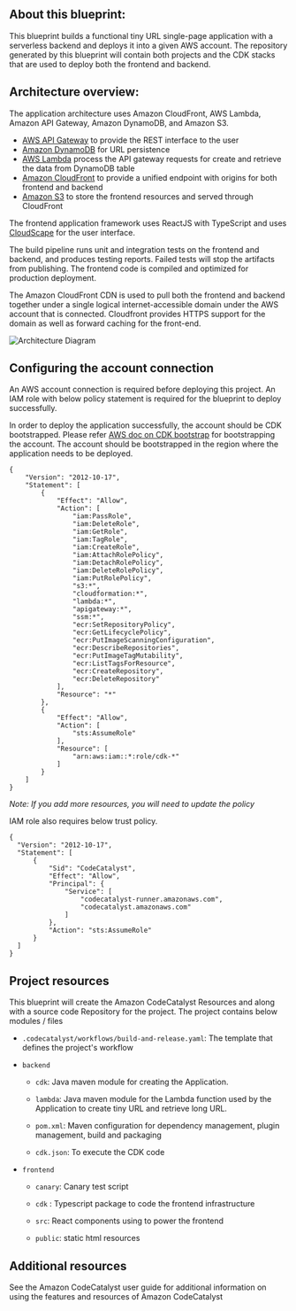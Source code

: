## About this blueprint:

This blueprint builds a functional tiny URL single-page application with a serverless backend and deploys it into a given AWS account. The repository
generated by this blueprint will contain both projects and the CDK stacks that are used to deploy both the frontend and backend.

## Architecture overview:

The application architecture uses Amazon CloudFront, AWS Lambda, Amazon API Gateway, Amazon DynamoDB, and Amazon S3.

- [AWS API Gateway](https://aws.amazon.com/api-gateway) to provide the REST interface to the user
- [Amazon DynamoDB](https://aws.amazon.com/dynamodb) for URL persistence
- [AWS Lambda](https://aws.amazon.com/lambda) process the API gateway requests for create and retrieve the data from DynamoDB table
- [Amazon CloudFront](https://aws.amazon.com/cloudfront/) to provide a unified endpoint with origins for both frontend and backend
- [Amazon S3](https://aws.amazon.com/s3/) to store the frontend resources and served through CloudFront

The frontend application framework uses ReactJS with TypeScript and uses [CloudScape](https://cloudscape.design/) for the user interface.

The build pipeline runs unit and integration tests on the frontend and backend, and produces testing reports. Failed tests will stop the artifacts
from publishing. The frontend code is compiled and optimized for production deployment.

The Amazon CloudFront CDN is used to pull both the frontend and backend together under a single logical internet-accessible domain under the AWS
account that is connected. Cloudfront provides HTTPS support for the domain as well as forward caching for the front-end.

![Architecture Diagram](https://d2h15d5br6fxcw.cloudfront.net/aws-serverless-tinyurl-architecture.png)

## Configuring the account connection

An AWS account connection is required before deploying this project. An IAM role with below policy statement is required for the blueprint to deploy
successfully.

In order to deploy the application successfully, the account should be CDK bootstrapped. Please refer
[AWS doc on CDK bootstrap](https://docs.aws.amazon.com/cdk/v2/guide/bootstrapping.html) for bootstrapping the account. The account should be
bootstrapped in the region where the application needs to be deployed.

```
{
    "Version": "2012-10-17",
    "Statement": [
        {
            "Effect": "Allow",
            "Action": [
                "iam:PassRole",
                "iam:DeleteRole",
                "iam:GetRole",
                "iam:TagRole",
                "iam:CreateRole",
                "iam:AttachRolePolicy",
                "iam:DetachRolePolicy",
                "iam:DeleteRolePolicy",
                "iam:PutRolePolicy",
                "s3:*",
                "cloudformation:*",
                "lambda:*",
                "apigateway:*",
                "ssm:*",
                "ecr:SetRepositoryPolicy",
                "ecr:GetLifecyclePolicy",
                "ecr:PutImageScanningConfiguration",
                "ecr:DescribeRepositories",
                "ecr:PutImageTagMutability",
                "ecr:ListTagsForResource",
                "ecr:CreateRepository",
                "ecr:DeleteRepository"
            ],
            "Resource": "*"
        },
        {
            "Effect": "Allow",
            "Action": [
                "sts:AssumeRole"
            ],
            "Resource": [
                "arn:aws:iam::*:role/cdk-*"
            ]
        }
    ]
}
```

_Note: If you add more resources, you will need to update the policy_

IAM role also requires below trust policy.

```
{
  "Version": "2012-10-17",
  "Statement": [
      {
          "Sid": "CodeCatalyst",
          "Effect": "Allow",
          "Principal": {
              "Service": [
                  "codecatalyst-runner.amazonaws.com",
                  "codecatalyst.amazonaws.com"
              ]
          },
          "Action": "sts:AssumeRole"
      }
  ]
}

```

## Project resources

This blueprint will create the Amazon CodeCatalyst Resources and along with a source code Repository for the project. The project contains below
modules / files

- `.codecatalyst/workflows/build-and-release.yaml`: The template that defines the project's workflow

- `backend`

  - `cdk`: Java maven module for creating the Application.

  - `lambda`: Java maven module for the Lambda function used by the Application to create tiny URL and retrieve long URL.

  - `pom.xml`: Maven configuration for dependency management, plugin management, build and packaging

  - `cdk.json`: To execute the CDK code

- `frontend`

  - `canary`: Canary test script
  
  - `cdk` : Typescript package to code the frontend infrastructure

  - `src`: React components using to power the frontend

  - `public`: static html resources

## Additional resources

See the Amazon CodeCatalyst user guide for additional information on using the features and resources of Amazon CodeCatalyst

